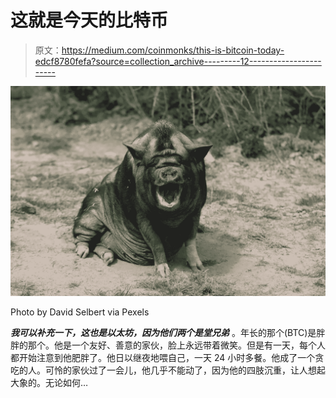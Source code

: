 # 这就是今天的比特币

> 原文：<https://medium.com/coinmonks/this-is-bitcoin-today-edcf8780fefa?source=collection_archive---------12----------------------->

![](img/2d28949c080a1ee269d98cd7e7fbd8c4.png)

Photo by David Selbert via Pexels

***我可以补充一下，这也是以太坊，因为他们两个是堂兄弟*** 。年长的那个(BTC)是胖胖的那个。他是一个友好、善意的家伙，脸上永远带着微笑。但是有一天，每个人都开始注意到他肥胖了。他日以继夜地喂自己，一天 24 小时多餐。他成了一个贪吃的人。可怜的家伙过了一会儿，他几乎不能动了，因为他的四肢沉重，让人想起大象的。无论如何…